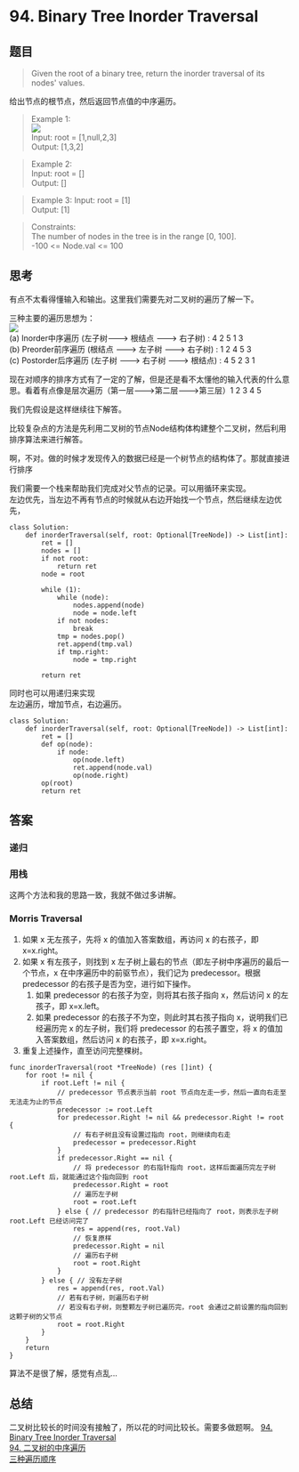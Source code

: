 # 94. Binary Tree Inorder Traversal

## 题目
>Given the root of a binary tree, return the inorder traversal of its nodes' values.

给出节点的根节点，然后返回节点值的中序遍历。  

>Example 1:  
![](https://assets.leetcode.com/uploads/2020/09/15/inorder_1.jpg)  
Input: root = [1,null,2,3]  
Output: [1,3,2]

>Example 2:  
Input: root = []  
Output: []

>Example 3:
Input: root = [1]  
Output: [1]
 

>Constraints:  
The number of nodes in the tree is in the range [0, 100].  
-100 <= Node.val <= 100


## 思考
有点不太看得懂输入和输出。这里我们需要先对二叉树的遍历了解一下。  

三种主要的遍历思想为：  
![](https://media.geeksforgeeks.org/wp-content/cdn-uploads/2009/06/tree12.gif)  
(a) Inorder中序遍历 (左子树---> 根结点 ---> 右子树) : 4 2 5 1 3   
(b) Preorder前序遍历 (根结点 ---> 左子树 ---> 右子树) : 1 2 4 5 3   
(c) Postorder后序遍历 (左子树 ---> 右子树 ---> 根结点) : 4 5 2 3 1 

现在对顺序的排序方式有了一定的了解，但是还是看不太懂他的输入代表的什么意思。看着有点像是层次遍历（第一层--->第二层--->第三层）1 2 3 4 5  

我们先假设是这样继续往下解答。

比较复杂点的方法是先利用二叉树的节点Node结构体构建整个二叉树，然后利用排序算法来进行解答。  

啊，不对。做的时候才发现传入的数据已经是一个树节点的结构体了。那就直接进行排序  

我们需要一个栈来帮助我们完成对父节点的记录。可以用循环来实现。  
左边优先，当左边不再有节点的时候就从右边开始找一个节点，然后继续左边优先，
```python3
class Solution:
    def inorderTraversal(self, root: Optional[TreeNode]) -> List[int]:
        ret = []
        nodes = []
        if not root:
            return ret
        node = root
        
        while (1):
            while (node):
                nodes.append(node)
                node = node.left
            if not nodes:
                break
            tmp = nodes.pop()
            ret.append(tmp.val)
            if tmp.right:
                node = tmp.right      
            
        return ret
```

同时也可以用递归来实现    
左边遍历，增加节点，右边遍历。
```python3
class Solution:
    def inorderTraversal(self, root: Optional[TreeNode]) -> List[int]:
        ret = []
        def op(node):
            if node:
                op(node.left)
                ret.append(node.val)
                op(node.right)
        op(root)
        return ret
```


## 答案
### 递归
### 用栈
这两个方法和我的思路一致，我就不做过多讲解。
### Morris Traversal
1. 如果 x 无左孩子，先将 x 的值加入答案数组，再访问 x 的右孩子，即 x=x.right。
2. 如果 x 有左孩子，则找到 x 左子树上最右的节点（即左子树中序遍历的最后一个节点，x 在中序遍历中的前驱节点），我们记为 predecessor。根据 predecessor 的右孩子是否为空，进行如下操作。
	1. 如果 predecessor 的右孩子为空，则将其右孩子指向 x，然后访问 x 的左孩子，即 x=x.left。
	2. 如果 predecessor 的右孩子不为空，则此时其右孩子指向 x，说明我们已经遍历完 x 的左子树，我们将 predecessor 的右孩子置空，将 x 的值加入答案数组，然后访问 x 的右孩子，即 x=x.right。
3. 重复上述操作，直至访问完整棵树。

```golang
func inorderTraversal(root *TreeNode) (res []int) {
	for root != nil {
		if root.Left != nil {
			// predecessor 节点表示当前 root 节点向左走一步，然后一直向右走至无法走为止的节点
			predecessor := root.Left
			for predecessor.Right != nil && predecessor.Right != root {
				// 有右子树且没有设置过指向 root，则继续向右走
				predecessor = predecessor.Right
			}
			if predecessor.Right == nil {
				// 将 predecessor 的右指针指向 root，这样后面遍历完左子树 root.Left 后，就能通过这个指向回到 root
				predecessor.Right = root
				// 遍历左子树
				root = root.Left
			} else { // predecessor 的右指针已经指向了 root，则表示左子树 root.Left 已经访问完了
				res = append(res, root.Val)
				// 恢复原样
				predecessor.Right = nil
				// 遍历右子树
				root = root.Right
			}
		} else { // 没有左子树
			res = append(res, root.Val)
			// 若有右子树，则遍历右子树
			// 若没有右子树，则整颗左子树已遍历完，root 会通过之前设置的指向回到这颗子树的父节点
			root = root.Right
		}
	}
	return
}
```
算法不是很了解，感觉有点乱... 

## 总结
二叉树比较长的时间没有接触了，所以花的时间比较长。需要多做题啊。
[94. Binary Tree Inorder Traversal](https://leetcode.com/problems/binary-tree-inorder-traversal/)  
[94. 二叉树的中序遍历](https://leetcode.cn/problems/binary-tree-inorder-traversal/)  
[三种遍历顺序](https://www.geeksforgeeks.org/tree-traversals-inorder-preorder-and-postorder/)